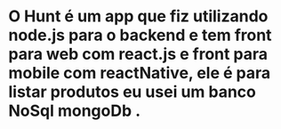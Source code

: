 #  O Hunt é um app que fiz utilizando node.js para o backend e tem front para web com react.js e front para mobile com reactNative, ele é para listar produtos eu usei um banco NoSql mongoDb .

